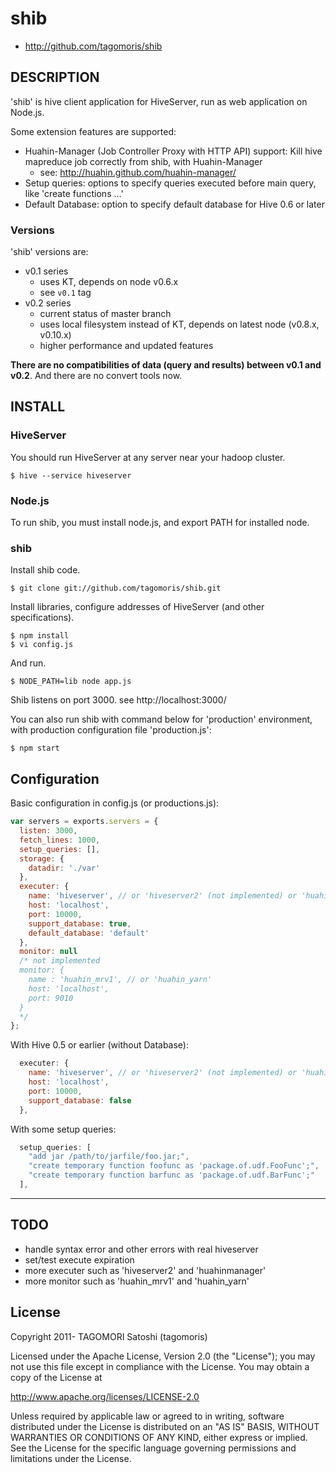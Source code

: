 # shib

* http://github.com/tagomoris/shib

## DESCRIPTION

'shib' is hive client application for HiveServer, run as web application on Node.js.

Some extension features are supported:

* Huahin-Manager (Job Controller Proxy with HTTP API) support: Kill hive mapreduce job correctly from shib, with Huahin-Manager
  * see: http://huahin.github.com/huahin-manager/
* Setup queries: options to specify queries executed before main query, like 'create functions ...'
* Default Database: option to specify default database for Hive 0.6 or later

### Versions

'shib' versions are:

* v0.1 series
  * uses KT, depends on node v0.6.x
  * see `v0.1` tag
* v0.2 series
  * current status of master branch
  * uses local filesystem instead of KT, depends on latest node (v0.8.x, v0.10.x)
  * higher performance and updated features

**There are no compatibilities of data (query and results) between v0.1 and v0.2**. And there are no convert tools now.

## INSTALL

### HiveServer

You should run HiveServer at any server near your hadoop cluster.

    $ hive --service hiveserver

### Node.js

To run shib, you must install node.js, and export PATH for installed node.

### shib

Install shib code.

    $ git clone git://github.com/tagomoris/shib.git

Install libraries, configure addresses of HiveServer (and other specifications).

    $ npm install
    $ vi config.js

And run.

    $ NODE_PATH=lib node app.js

Shib listens on port 3000. see http://localhost:3000/

You can also run shib with command below for 'production' environment, with production configuration file 'production.js':

    $ npm start

## Configuration

Basic configuration in config.js (or productions.js):

```js
var servers = exports.servers = {
  listen: 3000,
  fetch_lines: 1000,
  setup_queries: [],
  storage: {
    datadir: './var'
  },
  executer: {
    name: 'hiveserver', // or 'hiveserver2' (not implemented) or 'huahinmanager' (not implemented)
    host: 'localhost',
    port: 10000,
    support_database: true,
    default_database: 'default'
  },
  monitor: null
  /* not implemented
  monitor: {
    name : 'huahin_mrv1', // or 'huahin_yarn'
    host: 'localhost',
    port: 9010
  }
  */
};
```

With Hive 0.5 or earlier (without Database):

```js
  executer: {
    name: 'hiveserver', // or 'hiveserver2' (not implemented) or 'huahinmanager' (not implemented)
    host: 'localhost',
    port: 10000,
    support_database: false
  },
```

With some setup queries:

```js
  setup_queries: [
    "add jar /path/to/jarfile/foo.jar;",
    "create temporary function foofunc as 'package.of.udf.FooFunc';",
    "create temporary function barfunc as 'package.of.udf.BarFunc';"
  ],
```

* * * * *

## TODO

* handle syntax error and other errors with real hiveserver
* set/test execute expiration
* more executer such as 'hiveserver2' and 'huahinmanager'
* more monitor such as 'huahin\_mrv1' and 'huahin\_yarn'

## License

Copyright 2011- TAGOMORI Satoshi (tagomoris)

Licensed under the Apache License, Version 2.0 (the "License");
you may not use this file except in compliance with the License.
You may obtain a copy of the License at

   http://www.apache.org/licenses/LICENSE-2.0

Unless required by applicable law or agreed to in writing, software
distributed under the License is distributed on an "AS IS" BASIS,
WITHOUT WARRANTIES OR CONDITIONS OF ANY KIND, either express or implied.
See the License for the specific language governing permissions and
limitations under the License.
